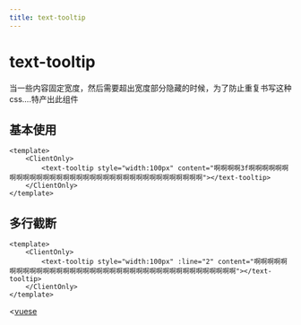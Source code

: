 ```yaml
---
title: text-tooltip
---
```

# text-tooltip

当一些内容固定宽度，然后需要超出宽度部分隐藏的时候，为了防止重复书写这种 css....特产出此组件

## 基本使用

```vue live lineNumbers
<template>
    <ClientOnly>
        <text-tooltip style="width:100px" content="啊啊啊啊3f啊啊啊啊啊啊啊啊啊啊啊啊啊啊啊啊啊啊啊啊啊啊啊啊啊啊啊啊啊啊啊啊啊啊啊"></text-tooltip>
    </ClientOnly>
</template>
```

## 多行截断

```vue live
<template>
    <ClientOnly>
        <text-tooltip style="width:100px" :line="2" content="啊啊啊啊啊啊啊啊啊啊啊啊啊啊啊啊啊啊啊啊啊啊啊啊啊啊啊啊啊啊啊啊啊啊啊啊啊啊啊"></text-tooltip>
    </ClientOnly>
</template>
```

<[vuese](text-tooltip/index.vue)
